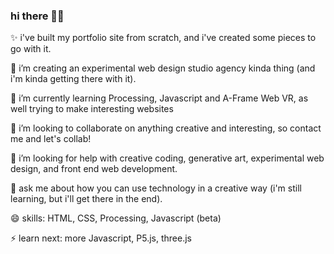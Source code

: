 ### hi there 👋😎

<!-- **rozina-aamir/rozina-aamir** is a ✨ _special_ ✨ repository because its `README.md` (this file) appears on your GitHub profile. -->

✨ i've built my portfolio site from scratch, and i've created some pieces to go with it.

🔭 i’m creating an experimental web design studio agency kinda thing (and i'm kinda getting there with it).

🌱 i’m currently learning Processing, Javascript and A-Frame Web VR, as well trying to make interesting websites

👯 i’m looking to collaborate on anything creative and interesting, so contact me and let's collab!

🤔 i’m looking for help with creative coding, generative art, experimental web design, and front end web development.

💬 ask me about how you can use technology in a creative way (i'm still learning, but i'll get there in the end).

<!-- - 📫 How to reach me: -->

😄 skills: HTML, CSS, Processing, Javascript (beta)

⚡ learn next: more Javascript, P5.js, three.js
